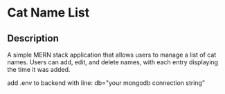 # Cat Name List

## Description
A simple MERN stack application that allows users to manage a list of cat names. Users can add, edit, and delete names, with each entry displaying the time it was added.


add .env to backend with line:
db="your mongodb connection string"
